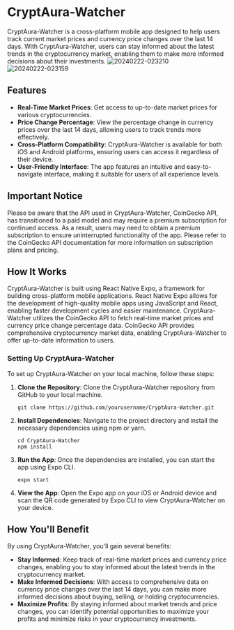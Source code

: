 # CryptAura-Watcher

CryptAura-Watcher is a cross-platform mobile app designed to help users track current market prices and currency price changes over the last 14 days. With CryptAura-Watcher, users can stay informed about the latest trends in the cryptocurrency market, enabling them to make more informed decisions about their investments.
![20240222-023210](https://github.com/adityacode07/CryptAura-Watcher/assets/121475921/974e96fb-086f-4630-8ca7-30cd817e4cff)
![20240222-023159](https://github.com/adityacode07/CryptAura-Watcher/assets/121475921/fb8c0708-bfbe-4621-80e4-79b608786696)

## Features

- **Real-Time Market Prices**: Get access to up-to-date market prices for various cryptocurrencies.
- **Price Change Percentage**: View the percentage change in currency prices over the last 14 days, allowing users to track trends more effectively.
- **Cross-Platform Compatibility**: CryptAura-Watcher is available for both iOS and Android platforms, ensuring users can access it regardless of their device.
- **User-Friendly Interface**: The app features an intuitive and easy-to-navigate interface, making it suitable for users of all experience levels.
## Important Notice

Please be aware that the API used in CryptAura-Watcher, CoinGecko API, has transitioned to a paid model and may require a premium subscription for continued access. As a result, users may need to obtain a premium subscription to ensure uninterrupted functionality of the app. Please refer to the CoinGecko API documentation for more information on subscription plans and pricing.

## How It Works

CryptAura-Watcher is built using React Native Expo, a framework for building cross-platform mobile applications. React Native Expo allows for the development of high-quality mobile apps using JavaScript and React, enabling faster development cycles and easier maintenance.
CryptAura-Watcher utilizes the CoinGecko API to fetch real-time market prices and currency price change percentage data. CoinGecko API provides comprehensive cryptocurrency market data, enabling CryptAura-Watcher to offer up-to-date information to users.
### Setting Up CryptAura-Watcher

To set up CryptAura-Watcher on your local machine, follow these steps:

1. **Clone the Repository**: Clone the CryptAura-Watcher repository from GitHub to your local machine.
   
   ```
   git clone https://github.com/yourusername/CryptAura-Watcher.git
   ```

2. **Install Dependencies**: Navigate to the project directory and install the necessary dependencies using npm or yarn.

   ```
   cd CryptAura-Watcher
   npm install
   ```

3. **Run the App**: Once the dependencies are installed, you can start the app using Expo CLI.

   ```
   expo start
   ```

4. **View the App**: Open the Expo app on your iOS or Android device and scan the QR code generated by Expo CLI to view CryptAura-Watcher on your device.

## How You'll Benefit

By using CryptAura-Watcher, you'll gain several benefits:

- **Stay Informed**: Keep track of real-time market prices and currency price changes, enabling you to stay informed about the latest trends in the cryptocurrency market.
- **Make Informed Decisions**: With access to comprehensive data on currency price changes over the last 14 days, you can make more informed decisions about buying, selling, or holding cryptocurrencies.
- **Maximize Profits**: By staying informed about market trends and price changes, you can identify potential opportunities to maximize your profits and minimize risks in your cryptocurrency investments.

